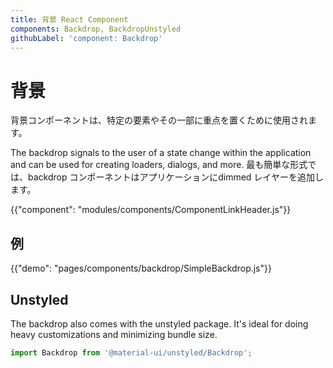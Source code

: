 ```yaml
---
title: 背景 React Component
components: Backdrop, BackdropUnstyled
githubLabel: 'component: Backdrop'
---
```


# 背景

<p class="description">背景コンポーネントは、特定の要素やその一部に重点を置くために使用されます。</p>

The backdrop signals to the user of a state change within the application and can be used for creating loaders, dialogs, and more. 最も簡単な形式では、backdrop コンポーネントはアプリケーションにdimmed レイヤーを追加します。

{{"component": "modules/components/ComponentLinkHeader.js"}}

## 例

{{"demo": "pages/components/backdrop/SimpleBackdrop.js"}}

## Unstyled

The backdrop also comes with the unstyled package. It's ideal for doing heavy customizations and minimizing bundle size.

```js
import Backdrop from '@material-ui/unstyled/Backdrop';
```
